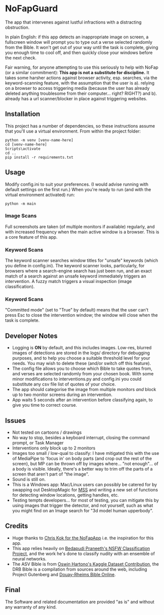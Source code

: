 # NoFapGuard
The app that intervenes against lustful infractions with a distracting obstruction.

In plain English: if this app detects an inappropriate image on screen, a fullscreen window will prompt you to type out a verse selected randomly from the Bible. It won't get out of your way until the task is complete, giving you enough time to cool off, and then quickly close your windows before the next check.

Fair warning, for anyone attempting to use this seriously to help with NoFap (or a similar commitment): **This app is not a substitute for discipline.** It takes some harsher actions against browser activity, esp. searches, via the keyword-scanning feature, with the assumption that the user is a). relying on a browser to access triggering media (because the user has already deleted anything troublesome from their computer... right? RIGHT?) and b). already has a url scanner/blocker in place against triggering websites.

## Installation
This project has a number of dependencies, so these instructions assume that you'll use a virtual environment. From within the project folder:
```
python -m venv [venv-name-here]
cd [venv-name-here]
Scripts\activate
cd ..
pip install -r requirements.txt
```

## Usage
Modify config.ini to suit your preferences. (I would advise running with default settings on the first run.) When you're ready to run (and with the virtual environment activated) run:
```
python -m main
```
### Image Scans
Full screenshots are taken (of multiple monitors if available) regularly, and with increased frequency when the main active window is a browser. This is a core feature of this app.

### Keyword Scans
The keyword scanner searches window titles for "unsafe" keywords (which you define in config.ini). The keyword scanner looks, particularly, for browsers where a search-engine search has just been run, and an exact match of a search against an unsafe keyword immediately triggers an intervention. A fuzzy match triggers a visual inspection (image classification).

### Keyword Scans
"Committed mode" (set to "True" by default) means that the user can't press Esc to close the intervention window; the window will close when the task is complete.

## Developer Notes
- Logging is **ON** by default, and this includes images. Low-res, blurred images of detections are stored in the logs/ directory for debugging purposes, and to help you choose a suitable threshold level for your needs. You may wish to delete these (and/or switch off this feature).
- The config file allows you to choose which Bible to take quotes from, and verses are selected randomly from your chosen book. With some minor modifications to interventions.py and config.ini you could substitute any csv file list of quotes of your choice.
- The app should categorise the image from multiple monitors *and* block up to two monitor screens during an intervention.
- App waits 5 seconds after an intervention before classifying again, to give you time to correct course. 

## Issues
- Not tested on cartoons / drawings
- No way to stop, besides a keyboard interrupt, closing the command prompt, or Task Manager
- Interventions only block up to 2 monitors
- Images too small / low-qual to classify: I have mitigated this with the use of MediaPipe to 'focus in' on body parts (and crop out the rest of the screen), but MP can be thrown off by images where... "not enough"... of a body is visible. Ideally, there's a better way to trim off the parts of a screen that aren't part of "the image".
- Sound is still on.
- This is a Windows app: Mac/Linux users can possibly be catered for by swapping out DesktopMagic for [MSS](https://pypi.org/project/mss/) and writing a new set of functions for detecting window locations, getting handles, etc.
- Testing tempts developers... for most of testing, you can mitigate this by using images that trigger the detector, and not yourself, such as what you might find on an Image search for "3d model human upperbody".

## Credits
- Huge thanks to [Chris Kok for the NoFapApp](https://github.com/chriskok/NoFapApp) i.e. the inspiration for this app. 
- This app relies heavily on [Bedapudi Praneeth's NSFW Classification Project](https://github.com/notAI-tech/NudeNet), and the work he's done to classify nudity with an ensemble of neural networks.
- The ASV Bible is from [Oswin Hartono's Kaggle Dataset Contribution](https://www.kaggle.com/oswinrh/bible), the DRB Bible is a compilation from sources around the web, including Project Gutenberg and [Douay-Rheims Bible Online](https://www.drbo.org/). 

## Final
The Software and related documentation are provided "as is" and without any warranty of any kind.